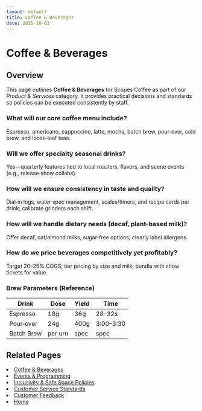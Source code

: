 ```yaml
---
layout: default
title: Coffee & Beverages
date: 2025-10-03
---
```


# Coffee & Beverages

## Overview
This page outlines **Coffee & Beverages** for Scopes Coffee as part of our _Product & Services_ category. It provides practical decisions and standards so policies can be executed consistently by staff.

### What will our core coffee menu include?
Espresso, americano, cappuccino, latte, mocha, batch brew, pour‑over, cold brew, and loose‑leaf teas.

### Will we offer specialty seasonal drinks?
Yes—quarterly features tied to local roasters, flavors, and scene events (e.g., release‑show collabs).

### How will we ensure consistency in taste and quality?
Dial‑in logs, water spec management, scales/timers, and recipe cards per drink; calibrate grinders each shift.

### How will we handle dietary needs (decaf, plant-based milk)?
Offer decaf, oat/almond milks, sugar‑free options; clearly label allergens.

### How do we price beverages competitively yet profitably?
Target 20–25% COGS; tier pricing by size and milk; bundle with show tickets for value.

### Brew Parameters (Reference)

| Drink | Dose | Yield | Time |
|---|---|---|---|
| Espresso | 18g | 36g | 28–32s |
| Pour‑over | 24g | 400g | 3:00–3:30 |
| Batch Brew | per urn | spec | spec |

## Related Pages
<li><a href="{{ site.baseurl }}/product/drinks.md">Coffee & Beverages</a></li>
<li><a href="{{ site.baseurl }}/product/events.md">Events & Programming</a></li>
<li><a href="{{ site.baseurl }}/product/policies.md">Inclusivity & Safe Space Policies</a></li>
<li><a href="{{ site.baseurl }}/product/standards.md">Customer Service Standards</a></li>
<li><a href="{{ site.baseurl }}/product/surveys.md">Customer Feedback</a></li>
<li><a href="{{ site.baseurl }}/index.html">Home</a></li>
